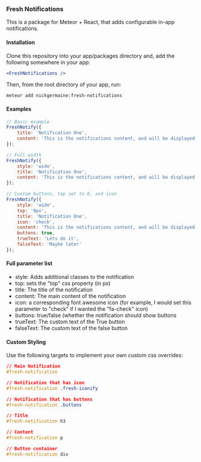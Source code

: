 ### Fresh Notifications

This is a package for Meteor + React, that adds configurable in-app notifications.

#### Installation

Clone this repository into your app/packages directory and, add the following somewhere in your app:

```jsx
<FreshNotifications />
```

Then, from the root directory of your app, run:

```
meteor add nickgermaine:fresh-notifications
```

#### Examples

```js
// Basic example
FreshNotify({
	title: 'Notification One',
	content: 'This is the notifications content, and will be displayed in the main area'
});

// Full width
FreshNotify({
	style: 'wide',
	title: 'Notification One',
	content: 'This is the notifications content, and will be displayed in the main area'
});

// Custom buttons, top set to 0, and icon
FreshNotify({
	style: 'wide',
	top: '0px',
	title: 'Notification One',
	icon: 'check',
	content: 'This is the notifications content, and will be displayed in the main area',
	buttons: true,
	trueText: 'Lets do it',
	falseText: 'Maybe later'
});
```

#### Full parameter list
- style: Adds additional classes to the notification
- top: sets the "top" css property (in px)
- title: The title of the notification
- content: The main content of the notification
- icon: a corresponding font awesome icon (for example, I would set this parameter to "check" if I wanted the "fa-check" icon)
- buttons: true/false (whether the notification should show buttons
- trueText: The custom text of the True button
- falseText: The custom text of the false button

#### Custom Styling
Use the following targets to implement your own custom css overrides:

```css
// Main Notification
#fresh-notification 

// Notification that has icon
#fresh-notification .fresh-iconify

// Notification that has buttons
#fresh-notification .buttons

// Title
#fresh-notification h3

// Content 
#fresh-notification p

// Button container
#fresh-notification div
```
